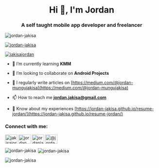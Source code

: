 <h1 align="center">Hi 👋, I'm Jordan</h1>
<h3 align="center">A self taught mobile app developer and freelancer</h3>

<p align="left"> <img src="https://komarev.com/ghpvc/?username=jordan-jakisa&label=Profile%20views&color=0e75b6&style=flat" alt="jordan-jakisa" /> </p>

<p align="left"> <a href="https://github.com/ryo-ma/github-profile-trophy"><img src="https://github-profile-trophy.vercel.app/?username=jordan-jakisa" alt="jordan-jakisa" /></a> </p>

<p align="left"> <a href="https://twitter.com/jakisajordan" target="blank"><img src="https://img.shields.io/twitter/follow/jakisajordan?logo=twitter&style=for-the-badge" alt="jakisajordan" /></a> </p>

- 🌱 I’m currently learning **KMM**

- 👯 I’m looking to collaborate on **Android Projects**

- 📝 I regularly write articles on [https://medium.com/@jordan-mungujakisa](https://medium.com/@jordan-mungujakisa)

- 📫 How to reach me **jordan.jakisa@gmail.com**

- 📄 Know about my experiences [https://jordan-jakisa.github.io/resume-jordan/](https://jordan-jakisa.github.io/resume-jordan/)

<h3 align="left">Connect with me:</h3>
<p align="left">
<a href="https://twitter.com/jakisajordan" target="blank"><img align="center" src="https://raw.githubusercontent.com/rahuldkjain/github-profile-readme-generator/master/src/images/icons/Social/twitter.svg" alt="jakisajordan" height="30" width="40" /></a>
<a href="https://linkedin.com/in/jordanmungujakisa" target="blank"><img align="center" src="https://raw.githubusercontent.com/rahuldkjain/github-profile-readme-generator/master/src/images/icons/Social/linked-in-alt.svg" alt="jordanmungujakisa" height="30" width="40" /></a>
<a href="https://kaggle.com/jordanjakisa" target="blank"><img align="center" src="https://raw.githubusercontent.com/rahuldkjain/github-profile-readme-generator/master/src/images/icons/Social/kaggle.svg" alt="jordanjakisa" height="30" width="40" /></a>
<a href="https://medium.com/@jordan-mungujakisa" target="blank"><img align="center" src="https://raw.githubusercontent.com/rahuldkjain/github-profile-readme-generator/master/src/images/icons/Social/medium.svg" alt="@jordan-mungujakisa" height="30" width="40" /></a>
</p>

<p><img align="left" src="https://github-readme-stats.vercel.app/api/top-langs?username=jordan-jakisa&show_icons=true&locale=en&layout=compact" alt="jordan-jakisa" /></p>

<p>&nbsp;<img align="center" src="https://github-readme-stats.vercel.app/api?username=jordan-jakisa&show_icons=true&locale=en" alt="jordan-jakisa" /></p>

<p><img align="center" src="https://github-readme-streak-stats.herokuapp.com/?user=jordan-jakisa&" alt="jordan-jakisa" /></p>
